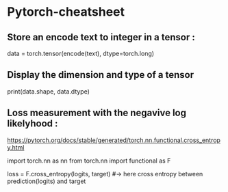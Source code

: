 # Pytorch-cheatsheet


Store an encode text to integer in a tensor :
----------------------------------------------
data = torch.tensor(encode(text), dtype=torch.long)

Display the dimension and type of a tensor
-------------------------------------------------
print(data.shape, data.dtype)



Loss measurement with the negavive log likelyhood :
--------------------------------------------------
https://pytorch.org/docs/stable/generated/torch.nn.functional.cross_entropy.html

import torch.nn as nn
from torch.nn import functional as F

loss = F.cross_entropy(logits, target)
#-> here cross entropy between prediction(logits) and target
